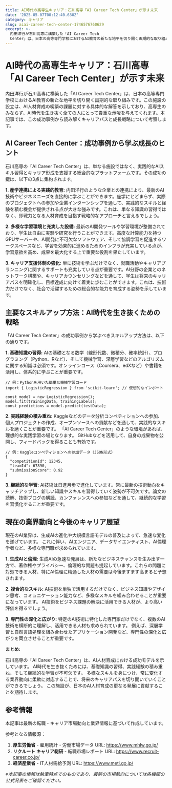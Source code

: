 ```yaml
---
title: AI時代の高専生キャリア：石川高専「AI Career Tech Center」が示す未来
date: '2025-05-07T00:12:40.630Z'
category: キャリア
slug: aiai-career-tech-center-1746576760629
excerpt: >-
  内田洋行が石川高専に構築した「AI Career Tech
  Center」は、日本の高等専門学校におけるAI教育の新たな地平を切り開く画期的な取り組みです。この施設の設立は、AI人材育成の喫緊の課題に対する具体的な解答を示しており、高専生のみならず、AI時代を生き抜く全ての人にとって貴重な示唆を与え...
---
```


# AI時代の高専生キャリア：石川高専「AI Career Tech Center」が示す未来

内田洋行が石川高専に構築した「AI Career Tech Center」は、日本の高等専門学校におけるAI教育の新たな地平を切り開く画期的な取り組みです。この施設の設立は、AI人材育成の喫緊の課題に対する具体的な解答を示しており、高専生のみならず、AI時代を生き抜く全ての人にとって貴重な示唆を与えてくれます。本記事では、この成功事例から読み解くキャリアパスと成長戦略について考察します。


##  AI Career Tech Center：成功事例から学ぶ成長のヒント

石川高専の「AI Career Tech Center」は、単なる施設ではなく、実践的なAIスキル習得とキャリア形成を支援する総合的なプラットフォームです。その成功の鍵は、以下の3点に集約されます。

**1. 産学連携による実践的教育:**  内田洋行のような企業との連携により、最新のAI技術やビジネスニーズを直接的に学ぶことができます。座学にとどまらず、実際のプロジェクトへの参加や企業インターンシップを通して、実践的なスキルと経験を積む機会が提供される点が大きな強みです。これは、単なる知識の習得ではなく、即戦力となる人材育成を目指す戦略的なアプローチと言えるでしょう。

**2. 多様な学習環境と充実した設備:**  最新のAI開発ツールや学習環境が整備されており、学生は自由に実験や研究を行うことができます。高度な計算能力を持つGPUサーバーや、AI開発に不可欠なソフトウェア、そして協調学習を促進するワークスペースなど、学習を効果的に進めるためのインフラが充実している点が、学習意欲を高め、成果を最大化する上で重要な役割を果たしています。

**3. キャリア支援体制の強化:**  単に技術を学ぶだけでなく、就職活動やキャリアプランニングに関するサポートも充実している点が重要です。AI分野の企業とのネットワーク構築や、キャリアカウンセリングなどを通して、学生は将来のキャリアパスを明確化し、目標達成に向けて着実に歩むことができます。これは、技術力だけでなく、社会で活躍するための総合的な能力を育成する姿勢を示しています。


## 主要なスキルアップ方法：AI時代を生き抜くための戦略

「AI Career Tech Center」の成功事例から学ぶべきスキルアップ方法は、以下の通りです。

**1. 基礎知識の習得:**  AIの基礎となる数学（線形代数、微積分、確率統計）、プログラミング（Python、Rなど）、そして機械学習、深層学習などのアルゴリズムに関する知識は必須です。オンラインコース（Coursera、edXなど）や書籍を活用し、体系的に学ぶことが重要です。

```
// 例：Pythonを用いた簡単な機械学習コード
import { LogisticRegression } from 'scikit-learn'; // 仮想的なインポート

const model = new LogisticRegression();
model.fit(trainingData, trainingLabels);
const predictions = model.predict(testData);
```

**2. 実践経験の積み重ね:**  Kaggleなどのデータ分析コンペティションへの参加、個人プロジェクトの作成、オープンソースへの貢献などを通して、実践的なスキルを磨くことが重要です。  「AI Career Tech Center」のような環境があれば、理想的な実践学習の場となります。  GitHubなどを活用して、自身の成果物を公開し、フィードバックを得ることも有効です。

```
// 例：Kaggleコンペティションへの参加データ（JSON形式）
{
  "competitionId": 12345,
  "teamId": 67890,
  "submissionScore": 0.92
}
```

**3. 継続的な学習:** AI技術は日進月歩で進化しています。常に最新の技術動向をキャッチアップし、新しい知識やスキルを習得していく姿勢が不可欠です。論文の読解、技術ブログの購読、カンファレンスへの参加などを通して、継続的な学習を習慣化することが重要です。


## 現在の業界動向と今後のキャリア展望

現在のAI業界は、生成AIの進化や大規模言語モデルの普及によって、急速な変化を遂げています。  これに伴い、AIエンジニア、データサイエンティスト、AI倫理学者など、多様な専門職が求められています。  

**1. 生成AIと倫理:**  生成AIの急速な発展は、新たなビジネスチャンスを生み出す一方で、著作権やプライバシー、倫理的な問題も提起しています。これらの問題に対処できる人材、特にAI倫理に精通した人材の需要は今後ますます高まると予想されます。

**2. 複合的なスキル:**  AI技術を単独で活用するだけでなく、ビジネス知識やデザイン思考、コミュニケーション能力など、多様なスキルを組み合わせることが重要になっています。  AI技術をビジネス課題の解決に活用できる人材が、より高い評価を得るでしょう。

**3. 専門性の深化と広がり:**  特定のAI技術に特化した専門家だけでなく、複数のAI技術を横断的に理解し、活用できる人材も求められています。  例えば、深層学習と自然言語処理を組み合わせたアプリケーション開発など、専門性の深化と広がりを両立させることが重要です。


**まとめ:**

石川高専の「AI Career Tech Center」は、AI人材育成における成功モデルを示しています。  AI時代を生き抜くためには、基礎知識の習得、実践経験の積み重ね、そして継続的な学習が不可欠です。  多様なスキルを身につけ、常に変化する業界動向に柔軟に対応することで、将来のキャリアパスを切り開いていくことができるでしょう。  この施設が、日本のAI人材育成の更なる発展に貢献することを期待します。


## 参考情報

本記事は最新の転職・キャリア市場動向と業界情報に基づいて作成しています。

参考となる情報源：
1. **厚生労働省** - 雇用統計・労働市場データ
   URL: https://www.mhlw.go.jp/
2. **リクルート キャリア総研** - 転職市場レポート
   URL: https://www.recruit-career.co.jp/
3. **経済産業省** - IT人材需給予測
   URL: https://www.meti.go.jp/

*※本記事の情報は執筆時点でのものであり、最新の市場動向については各機関の公式発表をご確認ください。*
